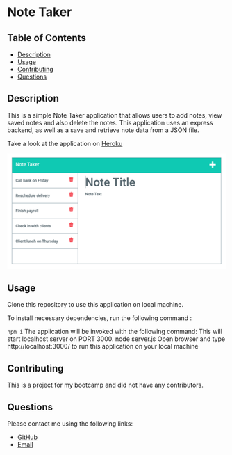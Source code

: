 # Note Taker 

## Table of Contents

* [Description](#description)
* [Usage](#usage)
* [Contributing](#contributing)
* [Questions](#questions)


## Description
This is a simple Note Taker application that allows users to add notes, view saved notes and also delete the notes. This application uses an express backend, as well as a save and retrieve note data from a JSON file.

Take a look at the application on [Heroku](https://pure-mountain-43884.herokuapp.com/notes)

![11-express-homework-demo-01.png](https://github.com/mflanigan13/note-taker-express/blob/main/public/assets/images/11-express-homework-demo-01.png)


## Usage
Clone this repository to use this application on local machine.

To install necessary dependencies, run the following command :

`npm i`
The application will be invoked with the following command: This will start localhost server on PORT 3000.
node server.js
Open browser and type http://localhost:3000/ to run this application on your local machine

## Contributing
This is a project for my bootcamp and did not have any contributors.

## Questions
 Please contact me using the following links:
   * [GitHub](https://github.com/mflangian13)
   * [Email](mailto:mflanigantwualumn@gmail.com)





